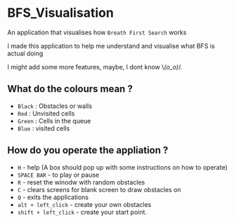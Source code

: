 # BFS_Visualisation

An application that visualises how `Breath First Search` works

I made this application to help me understand and visualise what BFS is actual doing

I might add some more features, maybe, I dont know \\_(o_o)_/.

## What do the colours mean ?
- `Black` : Obstacles or walls
- `Red` : Unvisited cells
- `Green` : Cells in the queue
- `Blue` : visited cells

## How do you operate the appliation ?
* `H` - help (A box should pop up with some instructions on how to operate)
* `SPACE BAR` - to play or pause
* `R` - reset the winodw with random obstacles
* `C` - clears screens for blank screen to draw obstacles on
* `Q` - exits the applications
* `alt + left_click` - create your own obstacles
* `shift + left_click` - create your start point.

